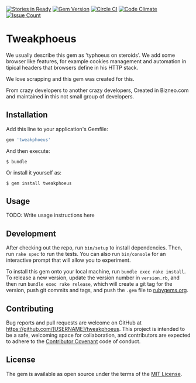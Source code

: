 [![Stories in Ready](https://badge.waffle.io/basestylo/Tweakphoeus.png?label=ready&title=Ready)](https://waffle.io/basestylo/Tweakphoeus)
[![Gem Version](https://badge.fury.io/rb/tweakphoeus.svg)](https://badge.fury.io/rb/tweakphoeus)
[![Circle CI](https://circleci.com/gh/basestylo/Tweakphoeus/tree/master.svg?style=svg)](https://circleci.com/gh/basestylo/Tweakphoeus/tree/master)
[![Code Climate](https://codeclimate.com/github/basestylo/Tweakphoeus/badges/gpa.svg)](https://codeclimate.com/github/basestylo/Tweakphoeus)
[![Issue Count](https://codeclimate.com/github/basestylo/Tweakphoeus/badges/issue_count.svg)](https://codeclimate.com/github/basestylo/Tweakphoeus)
# Tweakphoeus

We usually describe this gem as 'typhoeus on steroids'. We add some browser like features, for example cookies management and automation in tipical headers that browsers define in his HTTP stack.

We love scrapping and this gem was created for this. 

From crazy developers to another crazy developers, Created in Bizneo.com and maintained in this not small group of developers.


## Installation

Add this line to your application's Gemfile:

```ruby
gem 'tweakphoeus'
```

And then execute:

    $ bundle

Or install it yourself as:

    $ gem install tweakphoeus

## Usage

TODO: Write usage instructions here

## Development

After checking out the repo, run `bin/setup` to install dependencies. Then, run `rake spec` to run the tests. You can also run `bin/console` for an interactive prompt that will allow you to experiment.

To install this gem onto your local machine, run `bundle exec rake install`. To release a new version, update the version number in `version.rb`, and then run `bundle exec rake release`, which will create a git tag for the version, push git commits and tags, and push the `.gem` file to [rubygems.org](https://rubygems.org).

## Contributing

Bug reports and pull requests are welcome on GitHub at https://github.com/[USERNAME]/tweakphoeus. This project is intended to be a safe, welcoming space for collaboration, and contributors are expected to adhere to the [Contributor Covenant](contributor-covenant.org) code of conduct.


## License

The gem is available as open source under the terms of the [MIT License](http://opensource.org/licenses/MIT).

